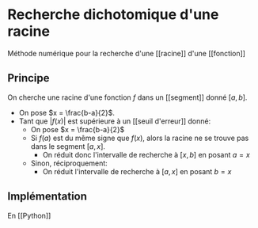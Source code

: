 # Recherche dichotomique d'une racine
Méthode numérique pour la recherche d'une [[racine]] d'une [[fonction]]

## Principe
On cherche une racine d'une fonction $f$ dans un [[segment]] donné $[a, b]$.
- On pose $x = \frac{b-a}{2}$.
- Tant que $|f(x)|$ est supérieure à un [[seuil d'erreur]] donné:
	- On pose $x = \frac{b-a}{2}$
	- Si $f(a)$ est du même signe que $f(x)$, alors la racine ne se trouve pas dans le segment $[a, x]$. 
		- On réduit donc l'intervalle de recherche à $[x, b]$ en posant $a = x$
	- Sinon, réciproquement:
		- On réduit l'intervalle de recherche à $[a, x]$ en posant $b = x$

## Implémentation
En [[Python]]
